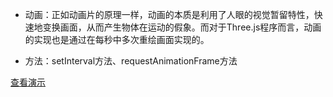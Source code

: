 * 动画：正如动画片的原理一样，动画的本质是利用了人眼的视觉暂留特性，快速地变换画面，从而产生物体在运动的假象。而对于Three.js程序而言，动画的实现也是通过在每秒中多次重绘画面实现的。

* 方法：setInterval方法、requestAnimationFrame方法

[查看演示](https://majieco.github.io/3d/example/demo/6.3.1.html)